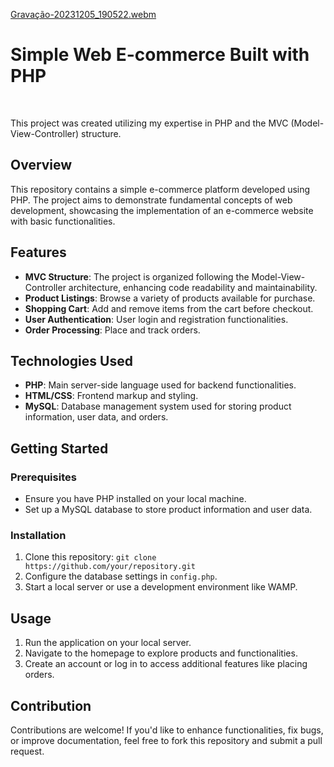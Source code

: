 [Gravação-20231205_190522.webm](https://github.com/C4mps41205/SimpleEcommerceWithMvc/assets/93053849/e4f90a84-d3d1-47a0-ae08-4d42b9237c52)

<h1>Simple Web E-commerce Built with PHP</h1>
<br>
<p>This project was created utilizing my expertise in PHP and the MVC (Model-View-Controller) structure.</p>

<h2>Overview</h2>

<p>This repository contains a simple e-commerce platform developed using PHP. The project aims to demonstrate fundamental concepts of web development, showcasing the implementation of an e-commerce website with basic functionalities.</p>

<h2>Features</h2>

<ul>
  <li><strong>MVC Structure</strong>: The project is organized following the Model-View-Controller architecture, enhancing code readability and maintainability.</li>
  <li><strong>Product Listings</strong>: Browse a variety of products available for purchase.</li>
  <li><strong>Shopping Cart</strong>: Add and remove items from the cart before checkout.</li>
  <li><strong>User Authentication</strong>: User login and registration functionalities.</li>
  <li><strong>Order Processing</strong>: Place and track orders.</li>
</ul>

<h2>Technologies Used</h2>

<ul>
  <li><strong>PHP</strong>: Main server-side language used for backend functionalities.</li>
  <li><strong>HTML/CSS</strong>: Frontend markup and styling.</li>
  <li><strong>MySQL</strong>: Database management system used for storing product information, user data, and orders.</li>
</ul>

<h2>Getting Started</h2>

<h3>Prerequisites</h3>

<ul>
  <li>Ensure you have PHP installed on your local machine.</li>
  <li>Set up a MySQL database to store product information and user data.</li>
</ul>

<h3>Installation</h3>

<ol>
  <li>Clone this repository: <code>git clone https://github.com/your/repository.git</code></li>
  <li>Configure the database settings in <code>config.php</code>.</li>
  <li>Start a local server or use a development environment like WAMP.</li>
</ol>

<h2>Usage</h2>

<ol>
  <li>Run the application on your local server.</li>
  <li>Navigate to the homepage to explore products and functionalities.</li>
  <li>Create an account or log in to access additional features like placing orders.</li>
</ol>

<h2>Contribution</h2>

<p>Contributions are welcome! If you'd like to enhance functionalities, fix bugs, or improve documentation, feel free to fork this repository and submit a pull request.</p>

